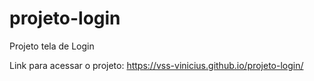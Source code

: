 # projeto-login
 Projeto tela de Login

Link para acessar o projeto: https://vss-vinicius.github.io/projeto-login/
